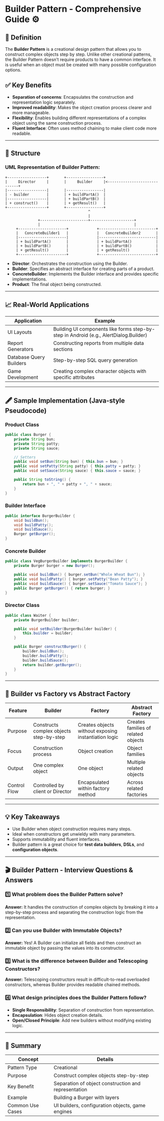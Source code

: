 # Builder Pattern - Comprehensive Guide ⚙️

## 📌 Definition
The **Builder Pattern** is a creational design pattern that allows you to construct complex objects step by step. Unlike other creational patterns, the Builder Pattern doesn’t require products to have a common interface. It is useful when an object must be created with many possible configuration options.

## ✅ Key Benefits
- **Separation of concerns**: Encapsulates the construction and representation logic separately.
- **Improved readability**: Makes the object creation process clearer and more manageable.
- **Flexibility**: Enables building different representations of a complex object using the same construction process.
- **Fluent Interface**: Often uses method chaining to make client code more readable.

---

## 🏐 Structure
### UML Representation of Builder Pattern:
```text
+------------------+       +-----------------+
|     Director     |       |     Builder     |<-----------------------------+
|------------------|       |-----------------|
| - builder        |       | + buildPartA()  |
|------------------|       | + buildPartB()  |
| + construct()    |       | + getResult()   |
+------------------+       +-----------------+
                                      ^
                                      |
               +----------------------+--------------------+
               |                                           |
     +----------------------+             +--------------------------+
     |   ConcreteBuilder1   |             |   ConcreteBuilder2       |
     |----------------------|             |--------------------------|
     | + buildPartA()       |             | + buildPartA()           |
     | + buildPartB()       |             | + buildPartB()           |
     | + getResult()        |             | + getResult()            |
     +----------------------+             +--------------------------+
```

- **Director**: Orchestrates the construction using the Builder.
- **Builder**: Specifies an abstract interface for creating parts of a product.
- **ConcreteBuilder**: Implements the Builder interface and provides specific implementations.
- **Product**: The final object being constructed.

---

## 📈 Real-World Applications
| **Application** | **Example** |
|------------------|-------------|
| UI Layouts | Building UI components like forms step-by-step in Android (e.g., AlertDialog.Builder) |
| Report Generators | Constructing reports from multiple data sections |
| Database Query Builders | Step-by-step SQL query generation |
| Game Development | Creating complex character objects with specific attributes |

---

## 🖋️ Sample Implementation (Java-style Pseudocode)
### Product Class
```java
public class Burger {
    private String bun;
    private String patty;
    private String sauce;

    // Setters
    public void setBun(String bun) { this.bun = bun; }
    public void setPatty(String patty) { this.patty = patty; }
    public void setSauce(String sauce) { this.sauce = sauce; }

    public String toString() {
        return bun + ", " + patty + ", " + sauce;
    }
}
```

### Builder Interface
```java
public interface BurgerBuilder {
    void buildBun();
    void buildPatty();
    void buildSauce();
    Burger getBurger();
}
```

### Concrete Builder
```java
public class VegBurgerBuilder implements BurgerBuilder {
    private Burger burger = new Burger();

    public void buildBun() { burger.setBun("Whole Wheat Bun"); }
    public void buildPatty() { burger.setPatty("Bean Patty"); }
    public void buildSauce() { burger.setSauce("Tomato Sauce"); }
    public Burger getBurger() { return burger; }
}
```

### Director Class
```java
public class Waiter {
    private BurgerBuilder builder;

    public void setBuilder(BurgerBuilder builder) {
        this.builder = builder;
    }

    public Burger constructBurger() {
        builder.buildBun();
        builder.buildPatty();
        builder.buildSauce();
        return builder.getBurger();
    }
}
```

---

## 📆 Builder vs Factory vs Abstract Factory
| **Feature** | **Builder** | **Factory** | **Abstract Factory** |
|------------|-------------|-------------|----------------------|
| Purpose | Constructs complex objects step-by-step | Creates objects without exposing instantiation logic | Creates families of related objects |
| Focus | Construction process | Object creation | Object families |
| Output | One complex object | One object | Multiple related objects |
| Control Flow | Controlled by client or Director | Encapsulated within factory method | Across related factories |

---

## 💡 Key Takeaways
- Use Builder when object construction requires many steps.
- Ideal when constructors get unwieldy with many parameters.
- Supports immutability and fluent interfaces.
- Builder pattern is a great choice for **test data builders**, **DSLs**, and **configuration objects**.

---

## 🎬 Builder Pattern - Interview Questions & Answers

### 1️⃣ What problem does the Builder Pattern solve?
**Answer:** It handles the construction of complex objects by breaking it into a step-by-step process and separating the construction logic from the representation.

### 2️⃣ Can you use Builder with Immutable Objects?
**Answer:** Yes! A Builder can initialize all fields and then construct an immutable object by passing the values into its constructor.

### 3️⃣ What is the difference between Builder and Telescoping Constructors?
**Answer:** Telescoping constructors result in difficult-to-read overloaded constructors, whereas Builder provides readable chained methods.

### 4️⃣ What design principles does the Builder Pattern follow?
- **Single Responsibility**: Separation of construction from representation.
- **Encapsulation**: Hides object creation details.
- **Open/Closed Principle**: Add new builders without modifying existing logic.

---

## 🔄 Summary
| **Concept** | **Details** |
|-------------|-------------|
| Pattern Type | Creational |
| Purpose | Construct complex objects step-by-step |
| Key Benefit | Separation of object construction and representation |
| Example | Building a Burger with layers |
| Common Use Cases | UI builders, configuration objects, game engines |
